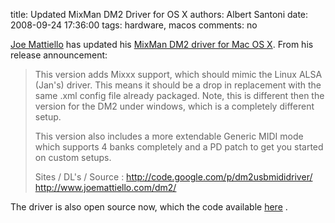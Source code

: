 title: Updated MixMan DM2 Driver for OS X
authors: Albert Santoni
date: 2008-09-24 17:36:00
tags: hardware, macos
comments: no

[Joe Mattiello](http://www.joemattiello.com) has updated his [MixMan DM2 driver for Mac OS X](http://www.joemattiello.com/dm2/).
From his release announcement:


> This version adds Mixxx support, which should mimic the Linux ALSA
> (Jan's) driver. This means it should be a drop in replacement with
> the same .xml config file already packaged. Note, this is different
> then the version for the DM2 under windows, which is a completely
> different setup.
>
> This version also includes a more extendable Generic MIDI mode which
> supports 4 banks completely and a PD patch to get you started on
> custom setups.
>
> Sites / DL's / Source :
> <http://code.google.com/p/dm2usbmididriver/>
> <http://www.joemattiello.com/dm2/>


The driver is also open source now, which the code available [here](http://code.google.com/p/dm2usbmididriver/) .
